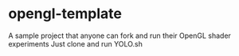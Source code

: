 # opengl-template

A sample project that anyone can fork and run their OpenGL shader experiments
Just clone and run YOLO.sh